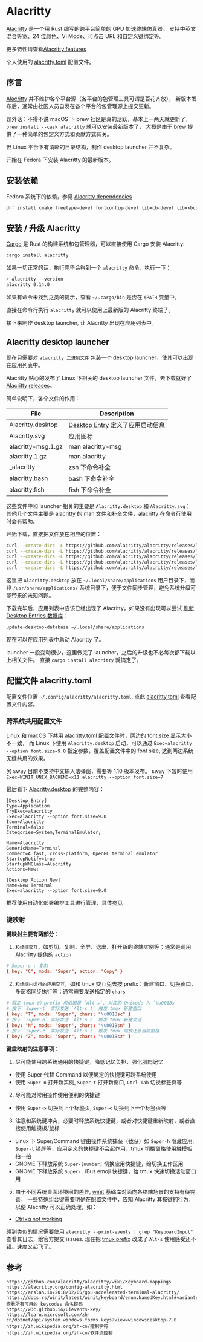 # Alacritty

[Alacritty] 是一个用 Rust 编写的跨平台简单的 GPU 加速终端仿真器。
支持中英文混合等宽、24 位颜色、Vi Mode、可点击 URL 和自定义键绑定等。

更多特性请查看[Alacritty features]

个人使用的 [alacritty.toml] 配置文件。

## 序言

[Alacritty] 并不维护各个平台源（各平台的包管理工具可谓是百花齐放），
新版本发布后，通常由社区人员自发在各个平台的包管理源上提交更新。

题外话：不得不说 macOS 下 brew 社区是真的活跃，基本上一两天就更新了，
`brew install --cask alacritty` 就可以安装最新版本了，
大概是由于 brew 提供了一种简单的包定义方式和贡献方式有关。

但 Linux 平台下有清晰的目录结构，制作 desktop launcher 并不复杂。

开始在 Fedora 下安装 Alacritty 的最新版本。

## 安装依赖

Fedora 系统下的依赖，参见 [Alacritty dependencies]

```bash
dnf install cmake freetype-devel fontconfig-devel libxcb-devel libxkbcommon-devel g++
```

## 安装 / 升级 Alacritty

[Cargo] 是 Rust 的构建系统和包管理器，可以直接使用 Cargo 安装 Alacritty:

```bash
cargo install alacritty
```

如果一切正常的话，执行完毕会得到一个 `alacritty` 命令，执行一下：

```bash
> alacritty --version
alacritty 0.14.0
```

如果有命令未找到之类的提示，查看 `~/.cargo/bin` 是否在 `$PATH` 变量中。

直接在命令行执行 `alacritty` 就可以使用上最新版的 Alacritty 终端了。

接下来制作 desktop launcher, 让 Alacritty 出现在应用列表中。

## Alacritty desktop launcher

现在只需要对 `alacritty 二进制文件` 包装一个 desktop launcher，使其可以出现在应用列表中。

Alacritty 贴心的发布了 Linux 下相关的 desktop launcher 文件，去下载就好了 [Alacritty releases]。

简单说明下，各个文件的作用：

| File               | Description                        |
| ------------------ | ---------------------------------- |
| Alacritty.desktop  | [Desktop Entry] 定义了应用启动信息 |
| Alacritty.svg      | 应用图标                           |
| alacritty-msg.1.gz | man alacritty-msg                  |
| alacritty.1.gz     | man alacritty                      |
| \_alacritty        | zsh 下命令补全                     |
| alacritty.bash     | bash 下命令补全                    |
| alacritty.fish     | fish 下命令补全                    |

这些文件中和 launcher 相关的主要是 `Alacritty.desktop` 和 `Alacritty.svg`；
其他几个文件主要是 alacritty 的 man 文件和补全文件，alacritty 在命令行使用时会有帮助。

开始下载，直接把文件放在相应的位置：

```bash
curl --create-dirs -L https://github.com/alacritty/alacritty/releases/latest/download/Alacritty.desktop -o ~/.local/share/applications/Alacritty.desktop
curl --create-dirs -L https://github.com/alacritty/alacritty/releases/latest/download/Alacritty.svg -o ~/.local/share/icons/Alacritty.svg
curl --create-dirs -L https://github.com/alacritty/alacritty/releases/latest/download/alacritty-msg.1.gz -o ~/.local/share/man/man1/alacritty-msg.1.gz
curl --create-dirs -L https://github.com/alacritty/alacritty/releases/latest/download/alacritty.1.gz -o ~/.local/share/man/man1/alacritty.1.gz
curl --create-dirs -L https://github.com/alacritty/alacritty/releases/latest/download/_alacritty -o ~/.local/share/zsh/site-functions/_alacritty
```

这里把 `Alacritty.desktop` 放在 `~/.local/share/applications` 用户目录下，而非 `/usr/share/applications/` 系统目录下，便于文件同步管理，避免系统升级可能带来的未知问题。

下载完毕后，应用列表中应该已经出现了 Alacritty，如果没有出现可以尝试 [刷新 Desktop Entries 数据库]：

```bash
update-desktop-database ~/.local/share/applications
```

现在可以在应用列表中启动 Alacritty 了。

launcher 一般变动很少，这里做完了 launcher，之后的升级也不必每次都下载以上相关文件。
直接 `cargo install alacritty` 就搞定了。

## 配置文件 alacritty.toml

配置文件位置 `~/.config/alacritty/alacritty.toml`, 点此 [alacritty.toml] 查看配置文件内容。

### 跨系统共用配置文件

Linux 和 macOS 下共用 [alacritty.toml] 配置文件时，两边的 font.size 显示大小不一致，
而 Linux 下使用 `Alacritty.desktop` 启动，可以通过 `Exec=alacritty --option font.size=9.0`
指定参数，覆盖配置文件中的 font size, 达到两边系统无缝共用的效果。

另 sway 目前不支持中文输入法弹窗，需要等 1.10 版本发布。
sway 下暂时使用 `Exec=WINIT_UNIX_BACKEND=x11 alacritty --option font.size=7`

最后看下 [Alacritty.desktop] 的完整内容：

```desktop
[Desktop Entry]
Type=Application
TryExec=alacritty
Exec=alacritty --option font.size=9.0
Icon=Alacritty
Terminal=false
Categories=System;TerminalEmulator;

Name=Alacritty
GenericName=Terminal
Comment=A fast, cross-platform, OpenGL terminal emulator
StartupNotify=true
StartupWMClass=Alacritty
Actions=New;

[Desktop Action New]
Name=New Terminal
Exec=alacritty --option font.size=9.0
```

推荐使用自动化部署编排工具进行管理，具体[参见](https://github.com/ueaner/dotfiles/blob/main/ansible/roles/alacritty/tasks/main.yml)

### 键映射

**键映射主要有两部分**：

1. `和终端交互`，如剪切、复制、全屏、退出、打开新的终端实例等；通常是调用 Alacritty 提供的 `action`

```toml
# Super-c : 复制
{ key: "C", mods: "Super", action: "Copy" }
```

2. `和终端内运行的应用交互`，如和 tmux 交互免去按 prefix：新建窗口、切换窗口、多窗格同步执行等；通常需要发送指定的 `chars`

```toml
# 假定 tmux 的 prefix 前缀键是 `Alt-s`, 对应的 Unicode 为 `\u001Bs`
# 按下 `Super-t` 实际发送 `Alt-s t` 触发 tmux 新建窗口
{ key: "T", mods: "Super", chars: "\u001Bsc" }
# 按下 `Super-n` 实际发送 `Alt-s n` 触发 tmux 新建会话
{ key: "N", mods: "Super", chars: "\u001Bsn" }
# 按下 `Super-z` 实际发送 `Alt-s z` 触发 tmux 缩放还原当前窗格
{ key: "Z", mods: "Super", chars: "\u001Bsz" }
```

**键盘映射的注意事项**：

1. 尽可能使用跨系统通用的快捷键，降低记忆负担，强化肌肉记忆

- 使用 Super 代替 Command 以便绑定的快捷键可跨系统使用
- 使用 `Super-n` 打开新实例, `Super-t` 打开新窗口, `Ctrl-Tab` 切换标签页等

2. 尽可能对常用操作使用便利的快捷键

- 使用 `Super->` 切换到上个标签页, `Super-<` 切换到下一个标签页等

3. 注意和系统键冲突，必要时释放系统快捷键，或者对快捷键重新映射，或者直接使用触摸板/鼠标

- Linux 下 Super/Command 键由操作系统捕获（截获）如 `Super-h` 隐藏应用, `Super-l` 锁屏等，应用定义的快捷键不会起作用，tmux 切换窗格使用触摸板拍一拍
- GNOME 下释放系统 `Super-[number]` 切换应用快捷键，给切换工作区用
- GNOME 下释放系统 `Super-.` iBus emoji 快捷键，给 tmux 快速切换活动窗口用

5. 由于不同系统桌面环境间的差异, [winit] 基础库对面向各终端场景的支持有待完善，
   一些特殊组合键需要明确在配置文件中，告知 Alacritty 其按键的行为，以便 Alacritty 可以正确处理，如：

- [Ctrl+q not working]

碰到类似的情况需要使用 `alacritty --print-events | grep "KeyboardInput"` 查看其日志，给官方提交 issues.
现在把 [tmux prefix] 改成了 `Alt-s` 使用感受还不错。速度又起飞了。

## 参考

```
https://github.com/alacritty/alacritty/wiki/Keyboard-mappings
https://alacritty.org/config-alacritty.html
https://arslan.io/2018/02/05/gpu-accelerated-terminal-alacritty/
https://docs.rs/winit/latest/winit/keyboard/enum.NamedKey.html#variants  查看所有可用的 keycodes 命名键码
https://w3c.github.io/uievents-key/
https://learn.microsoft.com/zh-cn/dotnet/api/system.windows.forms.keys?view=windowsdesktop-7.0
https://zh.wikipedia.org/zh-cn/控制字符
https://zh.wikipedia.org/zh-cn/软件流控制
```

[Alacritty]: https://alacritty.org/
[Alacritty features]: https://github.com/alacritty/alacritty/blob/master/docs/features.md
[Alacritty dependencies]: https://github.com/alacritty/alacritty/blob/master/INSTALL.md#fedora
[Alacritty releases]: https://github.com/alacritty/alacritty/releases
[Cargo]: https://doc.rust-lang.org/cargo/
[Desktop Entry]: https://specifications.freedesktop.org/desktop-entry-spec/desktop-entry-spec-latest.html
[刷新 Desktop Entries 数据库]: https://wiki.archlinux.org/title/desktop_entries#Update_database_of_desktop_entries
[Alacritty.desktop]: https://github.com/ueaner/dotfiles/blob/main/ansible/roles/alacritty/files/Alacritty.desktop
[alacritty.toml]: https://github.com/ueaner/dotfiles/blob/main/.config/alacritty/alacritty.toml
[tmux.conf]: https://github.com/ueaner/dotfiles/blob/main/.config/tmux/tmux.conf
[tmux prefix]: https://github.com/ueaner/dotfiles/blob/main/.config/tmux/tmux.conf
[winit]: https://github.com/rust-windowing/winit
[Ctrl+q not working]: https://github.com/alacritty/alacritty/issues/1359
